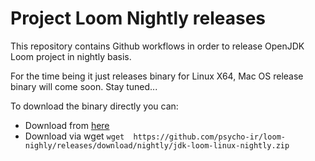 Project Loom Nightly releases
===============

This repository contains Github workflows in order to release OpenJDK Loom project in nightly basis.

For the time being it just releases binary for Linux X64, Mac OS release binary will come soon.
Stay tuned...

To download the binary directly you can:
- Download from [here](https://github.com/psycho-ir/loom-nightly/releases/tag/nightly)
- Download via wget `wget  https://github.com/psycho-ir/loom-nighly/releases/download/nightly/jdk-loom-linux-nightly.zip`

